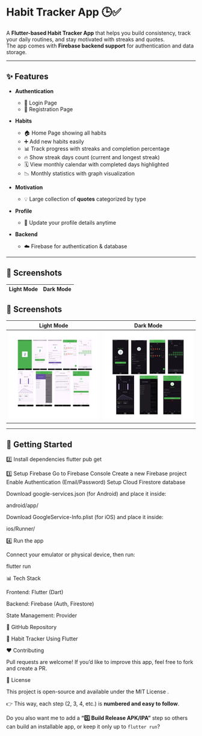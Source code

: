 # Habit Tracker App 🕒✅

A **Flutter-based Habit Tracker App** that helps you build consistency, track your daily routines, and stay motivated with streaks and quotes.  
The app comes with **Firebase backend support** for authentication and data storage.

---

## ✨ Features

- **Authentication**
    - 🔑 Login Page
    - 📝 Registration Page

- **Habits**
    - 🏠 Home Page showing all habits
    - ➕ Add new habits easily
    - 📊 Track progress with streaks and completion percentage
    - 🔥 Show streak days count (current and longest streak)
    - 🗓️ View monthly calendar with completed days highlighted
    - 📉 Monthly statistics with graph visualization

- **Motivation**
    - 💡 Large collection of **quotes** categorized by type

- **Profile**
    - 👤 Update your profile details anytime

- **Backend**
    - ☁️ Firebase for authentication & database

---

## 📸 Screenshots

Light Mode | Dark Mode
---|---
## 📸 Screenshots

Light Mode | Dark Mode
---|---
<img src="https://raw.githubusercontent.com/riad535/Habit-Tracker-Using-Flutter/main/assets/White.png" width="300"> |      <img src="https://raw.githubusercontent.com/riad535/Habit-Tracker-Using-Flutter/main/assets/Black.png" width="300">


---

## 🚀 Getting Started

2️⃣ Install dependencies
flutter pub get

3️⃣ Setup Firebase
Go to Firebase Console
Create a new Firebase project
Enable Authentication (Email/Password)
Setup Cloud Firestore database

Download google-services.json (for Android) and place it inside:

android/app/


Download GoogleService-Info.plist (for iOS) and place it inside:

ios/Runner/

4️⃣ Run the app

Connect your emulator or physical device, then run:

flutter run

📊 Tech Stack

Frontend: Flutter (Dart)

Backend: Firebase (Auth, Firestore)

State Management: Provider

📌 GitHub Repository

🔗 Habit Tracker Using Flutter

❤️ Contributing

Pull requests are welcome! If you’d like to improve this app, feel free to fork and create a PR.

📜 License

This project is open-source and available under the MIT License
.


👉 This way, each step (2, 3, 4, etc.) is **numbered and easy to follow**.  

Do you also want me to add a **“5️⃣ Build Release APK/IPA”** step so others can build an installable app, or keep it only up to `flutter run`?


